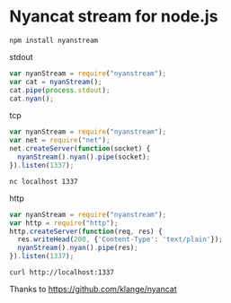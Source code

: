 
# Nyancat stream for node.js

    npm install nyanstream

stdout

```javascript
var nyanStream = require("nyanstream");
var cat = nyanStream();
cat.pipe(process.stdout);
cat.nyan();
```

tcp

```javascript
var nyanStream = require("nyanstream");
var net = require("net");
net.createServer(function(socket) {
  nyanStream().nyan().pipe(socket);
}).listen(1337);
```
    nc localhost 1337

http

```javascript
var nyanStream = require("nyanstream");
var http = require("http");
http.createServer(function(req, res) {
  res.writeHead(200, {'Content-Type': 'text/plain'});
  nyanStream().nyan().pipe(res);
}).listen(1337);
```

    curl http://localhost:1337


Thanks to https://github.com/klange/nyancat
